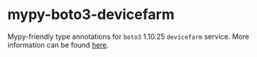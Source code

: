 # mypy-boto3-devicefarm

Mypy-friendly type annotations for `boto3` 1.10.25 `devicefarm` service.
More information can be found [here](https://github.com/vemel/mypy_boto3).